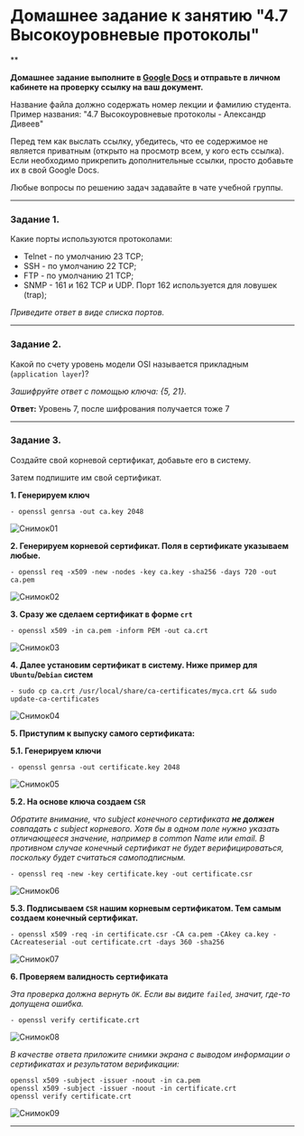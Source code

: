 # Домашнее задание к занятию "4.7 Высокоуровневые протоколы"

**

**Домашнее задание выполните в [Google Docs](https://docs.google.com/) и отправьте в личном кабинете на проверку ссылку на ваш документ.**

Название файла должно содержать номер лекции и фамилию студента. Пример названия: "4.7 Высокоуровневые протоколы - Александр Дивеев"

Перед тем как выслать ссылку, убедитесь, что ее содержимое не является приватным (открыто на просмотр всем, у кого есть ссылка). Если необходимо прикрепить дополнительные ссылки, просто добавьте их в свой Google Docs.

Любые вопросы по решению задач задавайте в чате учебной группы.

------

### Задание 1.

Какие порты используются протоколами:
- Telnet - по умолчанию 23 TCP;
- SSH - по умолчанию 22 TCP;
- FTP - по умолчанию 21 TCP;
- SNMP - 161 и 162 TCP и UDP. Порт 162 используется для ловушек (trap);

*Приведите ответ в виде списка портов.*

------

### Задание 2.

Какой по счету уровень модели OSI называется прикладным (`application layer`)?

*Зашифруйте ответ с помощью ключа: {5, 21}.*

**Ответ:** Уровень 7, после шифрования получается тоже 7

------

### Задание 3.

Создайте свой корневой сертификат, добавьте его в систему. 

Затем подпишите им свой сертификат.

**1. Генерируем ключ**

```
- openssl genrsa -out ca.key 2048
```

![Снимок01](https://user-images.githubusercontent.com/121082757/225524773-67d28594-aada-4536-b367-3218479e2e03.PNG)

**2. Генерируем корневой сертификат. Поля в сертификате указываем любые.**

```
- openssl req -x509 -new -nodes -key ca.key -sha256 -days 720 -out ca.pem
```

![Снимок02](https://user-images.githubusercontent.com/121082757/225524824-ac1d8b27-21c9-451e-8d86-510a0c53ff66.PNG)

**3. Сразу же сделаем сертификат в форме `crt`**

```
- openssl x509 -in ca.pem -inform PEM -out ca.crt
```

![Снимок03](https://user-images.githubusercontent.com/121082757/225524868-e0331d87-a6be-4ad0-84b5-6924299f9673.PNG)

**4. Далее установим сертификат в систему. Ниже пример для `Ubuntu`/`Debian` систем**

```
- sudo cp ca.crt /usr/local/share/ca-certificates/myca.crt && sudo update-ca-certificates
```

![Снимок04](https://user-images.githubusercontent.com/121082757/225524895-b897088d-794a-4407-9183-e720963ce387.PNG)

**5. Приступим к выпуску самого сертификата:**

**5.1. Генерируем ключи**

```
- openssl genrsa -out certificate.key 2048
```

![Снимок05](https://user-images.githubusercontent.com/121082757/225524923-74583056-fe31-488e-a918-2459cc8e6f5c.PNG)

**5.2. На основе ключа создаем `CSR`**

*Обратите внимание, что subject конечного сертификата __не должен__ совпадать с subject корневого. Хотя бы в одном поле нужно указать отличающееся значение, например в common Name или email. В противном случае конечный сертификат не будет верифицироваться, поскольку будет считаться самоподписным.*

```
- openssl req -new -key certificate.key -out certificate.csr
```

![Снимок06](https://user-images.githubusercontent.com/121082757/225524952-68999d7a-4de1-4cf2-8989-9c45865e0506.PNG)

**5.3. Подписываем `CSR` нашим корневым сертификатом. Тем самым создаем конечный сертификат.**

```
- openssl x509 -req -in certificate.csr -CA ca.pem -CAkey ca.key -CAcreateserial -out certificate.crt -days 360 -sha256
```

![Снимок07](https://user-images.githubusercontent.com/121082757/225524980-73a72ef1-11f9-416d-98cb-da413c041cf0.PNG)

**6. Проверяем валидность сертификата**

*Эта проверка должна вернуть `OK`. Если вы видите `failed`, значит, где-то допущена ошибка.*

```
- openssl verify certificate.crt
```

![Снимок08](https://user-images.githubusercontent.com/121082757/225525004-696578ae-9807-450e-901b-a5d4fe4c659a.PNG)

*В качестве ответа приложите снимки экрана с выводом информации о сертификатах и результатом верификации:*
```
openssl x509 -subject -issuer -noout -in ca.pem
openssl x509 -subject -issuer -noout -in certificate.crt
openssl verify certificate.crt
```

![Снимок09](https://user-images.githubusercontent.com/121082757/225525031-828e60d8-6c9c-47cc-9e26-fec6a222007e.PNG)

------
